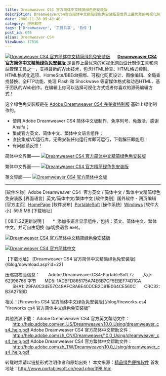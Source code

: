 ```yaml
---
title: Dreamweaver CS4 官方简体中文精简绿色免安装版
description: DreamweaverCS4官方简体中文精简绿色免安装版是世界上最优秀的可视化网页设计制作工具和网站管理工具之一，支持最新的Web技术，包含HTML检查、HTML格式控制、HTML格式化选项、HomeSite/BBEdit捆绑、可视化网页设计、图像编辑、全局查找替换、全FTP功能、处理Flash和Shockwave等富媒体格式和动态HTML、基于团队的Web创作。在编辑上你可以选择可视化方式或者你喜欢的源码编辑方式！
date: 2008-11-28 09:48:46
category: 应用软件
tags: ['Dreamweaver', '工具共享', '软件']
post_id: 695
alias: Dreamweaver-CS4
ViewNums: 17516
---
```


[![Dreamweaver CS4 官方简体中文精简绿色免安装版](http://pic.yupoo.com/portablesoft/810516885fc9/o9xcy9ct.jpg)](/blog/dreamweaver-cs4)      **[Dreamweaver CS4 官方简体中文精简绿色免安装版](/blog/dreamweaver-cs4)** 是世界上最优秀的[可视化网页设计制作](http://www.portablesoft.cn/read.php/398.htm)工具和网站管理工具之一，支持最新的Web技术，包含HTML检查、HTML格式控制、HTML格式化选项、HomeSite/BBEdit捆绑、可视化网页设计、图像编辑、全局查找替换、全FTP功能、处理 Flash 和 Shockwave 等富媒体格式和动态HTML、基于团队的Web创作。在编辑上你可以选择可视化方式或者你喜欢的源码编辑方式！

这个绿色免安装版是在 [Adobe Dreamweaver CS4 完美者特别版](http://bbs.wmzhe.com/viewthread.php?tid=48692) 基础上绿化制作的。

* 使用 Adobe Dreamweaver CS4 简体中文版制作，免序列号、免激活，感谢Ansifa；
* 集成官方英文、简体中文、繁体中文语言组件；
* 直接集成VC运行库，无需安装任何运行库即可运行，下载解压即能用！
* 有问题请反馈！

简体中文界面——
[![Dreamweaver CS4 官方简体中文精简绿色免安装版](http://pic.yupoo.com/portablesoft/083316885fca/xdxliioa.jpg)](/blog/dreamweaver-cs4)

繁体中文界面——
[![Dreamweaver CS4 官方精简绿色免安装版](http://pic.yupoo.com/portablesoft/6532168af31d/shdjoa3g.jpg)](/blog/dreamweaver-cs4)

英文界面——
[![Dreamweaver CS4 官方简体中文版](http://pic.yupoo.com/portablesoft/1084068af31f/tiub9qsr.jpg)](/blog/dreamweaver-cs4)

---

[软件名称]  Adobe Dreamweaver CS4  官方英文 / 简体中文 / 繁体中文精简绿色免安装版
[界面语言]  英文/简体中文/繁体中文
[软件类别]  国外软件 - 网页编辑
[官方主页]  [HomePage](http://www.adobe.com/cn/products/dreamweaver/)
[软件发布]  [PortableSoft](http://www.portablesoft.cn/read.php/398.htm)
[操作系统]  [Windows](/blog/deepin-litexp-windows-xp-sp3-v62)
[软件大小]  59.5 MB
[下载地址]

[ 08.11.22更新说明 ]
      *  添加多语言显示组件，包括：英文、简体中文、繁体中文，并可自由切换 (@切换语言.exe)。

[![Dreamweaver CS4 官方简体中文精简绿色免安装版](http://pic.yupoo.com/portablesoft/6269668af1e6/pst1ynn5.jpg)](/blog/dreamweaver-cs4)

[![Dreamweaver CS4 官方简体中文](http://pic.yupoo.com/portablesoft/8849068af1e5/x82ucsul.jpg)](/blog/dreamweaver-cs4)

【下载地址】
[Dreamweaver CS4 官方简体中文精简绿色免安装版](/blog/download.asp?id=221

压缩包校验信息：
      Adobe.Dreamweaver.CS4-PortableSoft.7z
      大小: 62398766 字节
      MD5: 1ADBFD865175A74E6B7CF5EBEF74D1CA
      SHA1: 29FA0C34E57C48AFC8A6E40DCB2D91E064CE560C
      CRC32: B3A275BD

相关：[Fireworks CS4 官方简体中文绿色免安装版](/blog/fireworks-cs4 "fireworks cs4 官方简体中文绿色免安装版"

其他资源下载：
Adobe Dreamweaver CS4 官方英文帮助文件：
      <http://help.adobe.com/en_US/Dreamweaver/10.0_Using/dreamweaver_cs4_help.pdf>
Adobe Dreamweaver CS4 官方简体中文帮助文件：
      <http://help.adobe.com/zh_CN/Dreamweaver/10.0_Using/dreamweaver_cs4_help.pdf>
Adobe Dreamweaver CS4 官方繁体中文帮助文件：
      <http://help.adobe.com/zh_TW/Dreamweaver/10.0_Using/dreamweaver_cs4_help.pdf>

转载时烦请以链接形式注明作者和原始出处！
本文来源：[精品绿色便携软件](http://www.portablesoft.cn/)
首发地址：<http://www.portablesoft.cn/read.php/398.htm>

